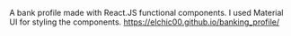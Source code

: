 A bank profile made with React.JS functional components. I used Material UI for styling the components.
https://elchic00.github.io/banking_profile/
